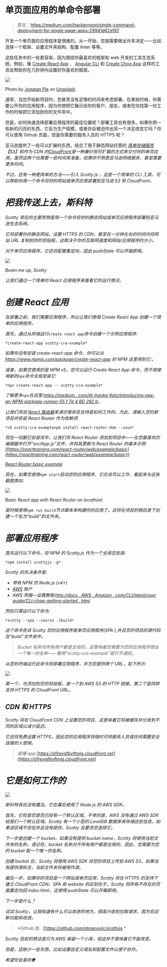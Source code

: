 # 单页面应用的单命令部署

> 原文：<https://medium.com/hackernoon/single-command-deployment-for-single-page-apps-29941d62ef97>

开发一个单页面的应用程序是很难的。从一开始，您就需要做出许多决定——比如选择一个框架、设置文件夹结构、配置 linter 等等。

这些任务中的一些更容易，因为围绕你最喜欢的框架和 web 开发的工具生态系统。例如，像 [Create React App](https://github.com/facebookincubator/create-react-app) 、 [Angular CLI](https://cli.angular.io) 和 [Create Choo App](https://github.com/choojs/create-choo-app) 这样的工具会帮助你在几秒钟内设置好你喜欢的框架。

![](img/7d852eb532ac8478905763644c9ff9fa.png)

Photo by [Jonatan Pie](https://unsplash.com/photos/3l3RwQdHRHg?utm_source=unsplash&utm_medium=referral&utm_content=creditCopyText) on [Unsplash](https://unsplash.com/?utm_source=unsplash&utm_medium=referral&utm_content=creditCopyText)

通常，当您开始新项目时，您甚至没有足够的时间来考虑部署。在某些时候，你需要公开你的应用程序，因为你想把它展示给你的客户、朋友，或者在你找第一份工作的时候把它添加到你的文件夹中。

但是，如何快速选择部署应用程序的最佳位置呢？部署工具也有很多。如果你用一些新的闪亮的东西，它会为生产规模，或者你会被迫作出另一个决定改变它吗？你可以使用 Github 页面，但是你需要的服务人员的 HTTPS 呢？

亚马逊提供了一些可以扩展的东西，结合了用于静态网站托管的 [*简单存储服务*](https://aws.amazon.com/s3/)*【S3】*和作为 CDN 的*[*CloudFront*](https://aws.amazon.com/cloudfront/)是一种廉价但可扩展的方式来交付你的单页应用。虽然这两个也需要一些时间来准备，如果你不熟悉亚马逊网络服务，甚至需要更多时间。*

*不过，还有一种更简单的方法——引入 Scotty.js ，这是一个简单的 CLI 工具，可以帮助你用一个命令将你的网站或单页应用部署到亚马逊 S3 和 CloudFront。*

# *把我传送上去，斯科特*

*Scotty 背后的主要思想是用一个命令将你的静态网站或单页应用程序部署到亚马逊生态系统。*

*它将部署你的静态网站，设置 HTTPS 的 CDN，甚至在一分钟左右的时间内将网站 URL 复制到你的剪贴板，这取决于你的互联网速度和网站/应用程序的大小。*

*对于单页应用程序，它还将配置重定向，因此 *pushState* 可以开箱即用。*

*![](img/6287f3f573045d99b42196aa47730e79.png)*

*Beam me up, Scotty*

*让我们通过一个简单的 React 应用程序来看看它的运行情况。*

# *创建 React 应用*

*在部署之前，我们需要应用程序，所以让我们使用 Create React App 创建一个简单的应用程序。*

*首先，通过从终端运行`create react app`命令创建一个示例应用程序:*

```
*create-react-app scotty-cra-example*
```

*如果你没有安装 create-react-app 命令，你可以从 https://www.npmjs.com/package/create-react-app 的 NPM 这里得到它:。*

*或者，如果您使用的是 NPM v5，您可以运行 Create React App 命令，而不用使用新的`npx`命令全局安装它:*

```
*npx create-react-app -- scotty-cra-example*
```

*了解更多`npx`在这里:[https://medium . com/@ maybe Katz/introducing-npx-an-NPM-package-runner-55 f 7d 4 BD 282 b](/@maybekatz/introducing-npx-an-npm-package-runner-55f7d4bd282b)。*

*让我们添加 [React 路由器](https://reacttraining.com/react-router/)来演示推状态支持是如何工作的。为此，请输入您的新项目并安装 React Router 作为依赖项:*

```
*cd scotty-cra-examplenpm install react-router-dom --save*
```

*现在一切都已安装完毕，让我们将 React Router 添加到项目中——在您最喜欢的编辑器中打开“src/App.js”文件，并将其更新为 React Router 的基本示例([https://reacttraining.com/react-router/web/example/basic](https://reacttraining.com/react-router/web/example/basic)):*

*[React Router basic example](https://reacttraining.com/react-router/web/example/basic)*

*现在，如果您使用`npm start`启动您的应用程序，它应该可以工作，看起来与这张截图类似:*

*![](img/c2d5f313d5c03ad70f6226686f68384b.png)*

*Basic React app with React Router on localhost*

*是时候使用`npm run build`节点脚本来构建你的应用了。这将在项目的根目录下创建一个名为“build”的文件夹。*

# *部署应用程序*

*首先运行以下命令，将 NPM 的 Scotty.js 作为一个全局包安装:*

```
*npm install scottyjs -g*
```

*Scotty 的先决条件是:*

*   *带有 NPM 的 Node.js (v4+)*
*   *[AWS](https://hackernoon.com/tagged/aws) 账户*
*   *AWS 凭据—设置教程:[http://docs . AWS . Amazon . com/CLI/latest/user guide/CLI-chap-getting-started . html](http://docs.aws.amazon.com/cli/latest/userguide/cli-chap-getting-started.html)*

*然后只需运行以下命令:*

```
*scotty --spa --source ./build*
```

*这个命令告诉 Scotty 您的应用程序是单页应用程序(SPA ),并且您的项目的源代码在“build”文件夹中。*

> *Bucket 名称对所有用户都是全局的，这意味着您需要为您的应用程序想出一个唯一的名称——重用“scotty-cra-example”是行不通的。*

*从您的终端运行此命令将部署应用程序，并为您提供两个 URL，如下所示:*

*![](img/b910705c7b632558412a235f6b312cd3.png)*

*第一个，也添加到您的剪贴板，是一个到 AWS S3 的 HTTP 链接。第二个是同样支持 HTTPS 的 CloudFront URL。*

## *CDN 和 HTTPS*

*Scotty 将在 CloudFront CDN 上设置您的项目，这意味着它将被缓存并分发到不同的区域以减少延迟。*

*它还将免费设置 HTTPS，因此您的应用程序将随时可供服务人员或任何需要安全连接的人使用。*

> *直播 app:[https://d1reyqfbyftmjg.cloudfront.net](https://d1reyqfbyftmjg.cloudfront.net)*

# *它是如何工作的*

*![](img/0679b240b491af899a80f5aff2502ba8.png)*

*斯科特背后没有魔法。它在幕后使用了 Node.js 的 AWS SDK。*

*首先，它检查您是否已经有一个默认区域。不幸的是，AWS 没有通过 AWS SDK 给我们一个默认区域。Scotty 有一个小型的 LevelDB 数据库来存储这些信息。如果该区域不存在并且没有提供，Scotty 会要求您选择它。*

*下一步是创建一个 bucket。如果没有提供 bucket name，Scotty 将使用当前文件夹的名称。请记住，bucket 名称对于所有用户都是全局的，因此，您需要为您的 bucket 取一个唯一的名称。*

*创建 bucket 后，Scotty 将使用 AWS SDK 将您的项目上传到 AWS S3。如果没有提供源标志，当前文件夹将被用作源。*

*最后一步，如果你的项目是一个网站或单页应用，Scotty 将在 HTTPS 的支持下建立 CloudFront CDN。SPA 和 website 的区别在于，Scotty 将所有不存在的页面重定向回 index.html，这使得 pushState 可以开箱即用。*

*下一步是什么？*

*试试 Scotty，让我知道有什么可以改进的地方。很高兴收到拉取请求，因为欢迎新功能和改进。*

> *Github 库:【https://github.com/stojanovic/scottyjs *

*Scotty 目前的想法是只为 AWS 保留一个小库，但这并不意味着它不能改变。*

*但是，还缺少一些东西，比如设置自定义域名和配置文件以便于协作。*

*希望你会喜欢👽*